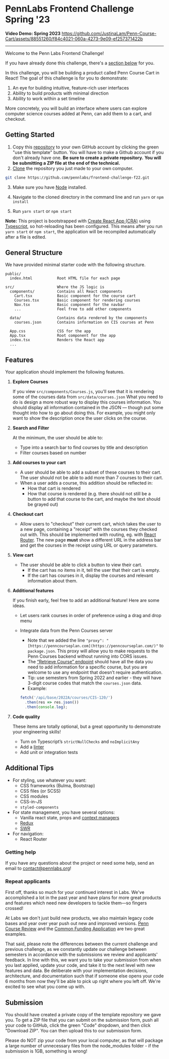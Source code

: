 # PennLabs Frontend Challenge Spring '23

**Video Demo: Spring 2023**
https://github.com/JustinaLam/Penn-Course-Cart/assets/88551260/f84c4021-060a-4273-9e09-ef257371422b

------------------------------------------------------------------------------------------------------------------

Welcome to the Penn Labs Frontend Challenge!

If you have already done this challenge, there's a [section below](https://www.notion.so/Frontend-Challenge-Fall-22-d6c03559ee1d4f1f9f56aa6836b7caba) for you. 

In this challenge, you will be building a product called Penn Course Cart in React! The goal of this challenge is for you to demonstrate:

1. An eye for building intuitive, feature-rich user interfaces
2. Ability to build products with minimal direction
3. Ability to work within a set timeline

More concretely, you will build an interface where users can explore computer science courses added at Penn, can add them to a cart, and checkout.

## Getting Started

1. Copy this [repository](https://github.com/pennlabs/frontend-challenge) to your own GitHub account by clicking the green "use this template" button. You will have to make a Github account if you don't already have one. **Be sure to create a private repository.** **You will be submitting a ZIP file at the end of the technical.**
2. [Clone](https://help.github.com/en/github/creating-cloning-and-archiving-repositories/cloning-a-repository) the repository you just made to your own computer. 

```bash
git clone https://github.com/pennlabs/frontend-challenge-f22.git
```

3. Make sure you have [Node](https://www.seas.upenn.edu/~cis197/development) installed.

4. Navigate to the cloned directory in the command line and run `yarn` or `npm install`

5. Run `yarn start` or `npm start`

**Note:** This project is bootstrapped with [Create React App (CRA)](https://github.com/facebook/create-react-app) using [Typescript](https://www.typescriptlang.org/), so hot-reloading has been configured. This means after you run `yarn start` or `npm start`, the application will be recompiled automatically after a file is edited.

## General Structure

We have provided minimal starter code with the following structure. 

```
public/
  index.html           Root HTML file for each page

src/                   Where the JS logic is
  components/          Contains all React components
    Cart.tsx           Basic component for the course cart
    Courses.tsx        Basic component for rendering courses
    Nav.tsx            Basic component for the navbar
    ...                Feel free to add other components

  data/                Contains data rendered by the components
    courses.json       Contains information on CIS courses at Penn

  App.css              CSS for the app
  App.tsx              Root component for the app
  index.tsx            Renders the React app
  ...
```

## Features

Your application should implement the following features. 

1. **Explore Courses**
    
    If you view `src/components/Courses.js`,  you'll see that it is rendering some of the courses data from `src/data/courses.json` What you need to do is design a more robust way to display this courses information. You should display all information contained in the JSON — though put some thought into how to go about doing this. For example, you might only want to show the description once the user clicks on the course.
    
2. **Search and Filter**
    
    At the minimum, the user should be able to:
    
    - Type into a search bar to find courses by title and description
    - Filter courses based on number
3. **Add courses to your cart**
    - A user should be able to add a subset of these courses to their cart. The user should not be able to add more than 7 courses to their cart.
    - When a user adds a course, this addition should be reflected in:
        - How that cart is rendered
        - How that course is rendered (e.g. there should not still be a button to add that course to the cart, and maybe the text should be grayed out)
4. **Checkout cart**
    - Allow users to "checkout" their current cart, which takes the user to a new page, containing a "receipt" with the courses they checked out with. This should be implemented with routing, eg. with [React Router](https://reactrouter.com/en/main). The new page **must** show a different URL in the address bar and get the courses in the receipt using URL or query parameters.
5. **View cart**
    - The user should be able to click a button to view their cart.
        - If the cart has no items in it, tell the user that their cart is empty.
        - If the cart has courses in it, display the courses and relevant information about them.
6. **Additional features**
    
    If you finish early, feel free to add an additional feature! Here are some ideas.
    - Let users rank courses in order of preference using a drag and drop menu
    - Integrate data from the Penn Courses server
        - Note that we added the line `"proxy": "[https://penncourseplan.com](https://penncourseplan.com/)"` to `package.json`. This proxy will allow you to make requests to the Penn Courses backend without running into CORS issues.
        - The [“Retrieve Course” endpoint](https://penncourseplan.com/api/documentation/#tag/PCx-Course/operation/Retrieve%20Course) should have all the data you need to add information for a specific course, but you are welcome to use any endpoint that doesn’t require authentication.
        - Tip: use semesters from Spring 2022 and earlier - they will have 3-digit course codes that match the `courses.json` data.
        - Example:
    
        ```jsx
        fetch('/api/base/2022A/courses/CIS-120/')
          .then(res => res.json())
          .then(console.log);
        ```
7. **Code quality**
    
    These items are totally optional, but a great opportunity to demonstrate your engineering skills!
    
    - Turn on Typescript’s `strictNullChecks` and `noImplicitAny`
    - Add a [linter](https://eslint.org/)
    - Add unit or integration tests

## Additional Tips

- For styling, use whatever you want:
    - CSS frameworks (Bulma, Bootstrap)
    - CSS files (or SCSS)
    - CSS modules
    - CSS-in-JS
    - `styled-components`
- For state management, you have several options:
    - Vanilla react state, props and [context managers](https://reactjs.org/docs/context.html)
    - [Redux](https://redux.js.org/)
    - [SWR](https://swr.vercel.app/)
- For navigation:
    - React Router

### **Getting help**

If you have any questions about the project or need some help, send an email to contact@pennlabs.org!

### **Repeat applicants**

First off, thanks so much for your continued interest in Labs. We've accomplished a lot in the past year and have plans for more great products and features which need new developers to tackle them—so fingers crossed!

At Labs we don't just build new products, we also maintain legacy code bases and year over year push out new and improved versions. [Penn Course Review](https://penncoursereview.com/) and the [Common Funding Application](https://penncfa.com/) are two great examples.

That said, please note the differences between the current challenge and previous challenge, as we constantly update our challenge between semesters in accordance with the submissions we review and applicants' feedback. In line with this, we want you to take your submission from when you last applied, update your code, and take it to the next level with new features and data. Be deliberate with your implementation decisions, architecture, and documentation such that if someone else opens your code 6 months from now they'll be able to pick up right where you left off. We're excited to see what you come up with.

## Submission

You should have created a private copy of the template repository we gave you. To get a ZIP file that you can submit on the submission form, push all your code to GitHub, click the green "Code" dropdown, and then click "Download ZIP". You can then upload this to our submission form.

Please do NOT zip your code from your local computer, as that will package a large number of unnecessary files from the node_modules folder - if the submission is 1GB, something is wrong!
